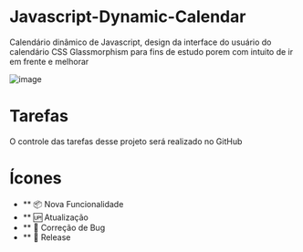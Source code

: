 # Javascript-Dynamic-Calendar

Calendário dinâmico de Javascript, design da interface do usuário do calendário CSS Glassmorphism para fins de estudo porem com intuito de ir em frente e melhorar



![image](https://user-images.githubusercontent.com/12601068/116006570-32e51d00-a5e2-11eb-81dd-2f5001022cb4.png)


# Tarefas
O controle das tarefas desse projeto será realizado no GitHub

# Ícones
- **  📦 Nova Funcionalidade
- ** 🆙 Atualização
- ** 🐞 Correção de Bug
- ** 🏁 Release


